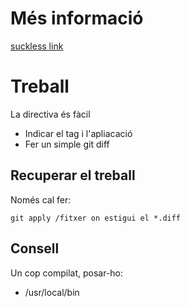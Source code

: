# Més informació
[suckless link](https://suckless.org/philosophy)

# Treball
La directiva és fàcil
* Indicar el tag i l'apliacació
* Fer un simple git diff

## Recuperar el treball
Només cal fer:
```
git apply /fitxer on estigui el *.diff
```

## Consell
Un cop compilat, posar-ho:
* /usr/local/bin
